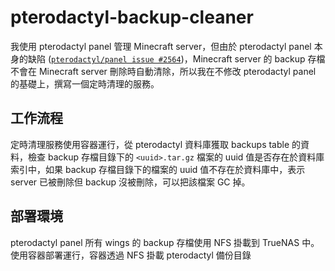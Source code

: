 # pterodactyl-backup-cleaner

我使用 pterodactyl panel 管理 Minecraft server，但由於 pterodactyl panel 本身的缺陷 ([`pterodactyl/panel issue #2564`](https://github.com/pterodactyl/panel/issues/2564))，Minecraft server 的 backup 存檔不會在 Minecraft server 刪除時自動清除，所以我在不修改 pterodactyl panel 的基礎上，撰寫一個定時清理的服務。  


## 工作流程
定時清理服務使用容器運行，從 pterodactyl 資料庫獲取 backups table 的資料，檢查 backup 存檔目錄下的 `<uuid>.tar.gz` 檔案的 uuid 值是否存在於資料庫索引中，如果 backup 存檔目錄下的檔案的 uuid 值不存在於資料庫中，表示 server 已被刪除但 backup 沒被刪除，可以把該檔案 GC 掉。


## 部署環境
pterodactyl panel 所有 wings 的 backup 存檔使用 NFS 掛載到 TrueNAS 中。  
使用容器部署運行，容器透過 NFS 掛載 pterodactyl 備份目錄

